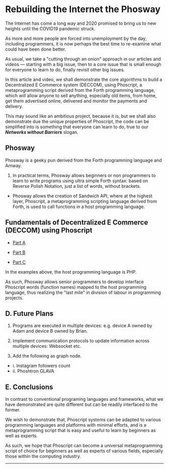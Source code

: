 # Rebuilding the Internet the Phosway

The Internet has come a long way and 2020 promised to bring us to new heights until the COVID19 pandemic struck.

As more and more people are forced into unemployment by the day, including programmers, it is now perhaps the best time to re-examine what could have been done better.

As usual, we take a "cutting through an onion" approach in our articles and videos &mdash; starting with a big issue, then to a core issue that is small enough for everyone to learn to do, finally revisit other big issues.

In this article and video, we shall demonstrate the core algorithms to build a Decentralized E Commerce system (DECCOM), using Phoscript, a metaprogramming script derived from the Forth programming language, which will allow anyone to sell anything, especially old items, from home, get them advertised online, delivered and monitor the payments and delivery.

This may sound like an ambitious project, because it is, but we shall also demonstrate due the unique properties of Phoscript, the code can be simplified into is something that everyone can learn to do, true to our ___Networks without Barriers___ slogan.



## Phosway

Phosway is a geeky pun derived from the Forth programming language and Amway.

1) In practical terms, Phosway allows beginners or non programmers to learn to write programs using ultra simple Forth syntax: based on Reverse Polish Notation, just a list of words, without brackets.

- Phosway allows the creation of Sandwich API, where at the highest layer, Phoscript, a metaprogramming scripting language derived from Forth, is used to call functions in a host programming language.


## Fundamentals of Decentralized E Commerce (DECCOM) using Phoscript

- [Part A](https://github.com/udexon/Phosway/blob/master/12_A_Graph_JSON.md)

- [Part B](https://github.com/udexon/Phosway/blob/master/12_B_Scenarios_Code.md)

- [Part C](https://github.com/udexon/Phosway/blob/master/12_C_Self_Node.md)

In the examples above, the host programming language is PHP.

As such, Phosway allows senior programmers to develop interface Phoscript words (function names) mapped to the host programming language, thus realizing the "last mile" in division of labour in programming projects. 


## D. Future Plans

1. Programs are executed in multiple devices: e.g. device A owned by Adam and device B owned by Brian.

2. Implement communication protocols to update information across multiple devices: Websocket etc. 

3. Add the following as graph node.
  - i. Instagram followers count 
  - ii. Phoshtron GLAVA
  

## E. Conclusions

In contrast to conventional programing languages and frameworks, what we have demonstrated are quite different but can be readily interfaced to the former.

We wish to demonstrate that, Phoscript systems can be adapted to various programming languages and platforms with minimal efforts, and is a metaprogramming script that is easy and useful to learn by beginners as well as experts.

As such, we hope that Phoscript can become a universal metaprogramming script of choice for beginners as well as experts of various fields, especially those within the computing industry.


<hr>

<!--

Phoscript is the least cost common denominator that can be translated into any platforms or programming languages.


To show readers and viewers how simple our lesson is:

1222 role name mknode

Or mn ??

### Graph File JSON
Story / Scenario to Code.
Adam passes Can A to Brian.
Brian carries Can A to store room.
Create nodes for the above.

-->
